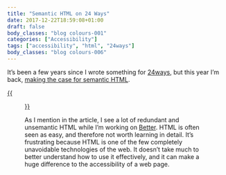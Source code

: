 ```yaml
---
title: "Semantic HTML on 24 Ways"
date: 2017-12-22T18:59:08+01:00
draft: false
body_classes: "blog colours-001"
categories: ["Accessibility"]
tags: ["accessibility", "html", "24ways"]
body_classes: "blog colours-006"
---
```


It’s been a few years since I wrote something for [24ways](http://24ways.org), but this year I’m back, [making the case for semantic HTML](https://24ways.org/2017/accessibility-through-semantic-html/).

[{{<figure src="/images/2017/12/screenshot.png" alt="Screenshot of the article on 24ways including the title “Accessibility Through Semantic HTML” and an avatar of me with a pen in my mouth.">}}](https://24ways.org/2017/accessibility-through-semantic-html/)

As I mention in the article, I see a lot of redundant and unsemantic HTML while I’m working on [Better](https://better.fyi). HTML is often seen as easy, and therefore not worth learning in detail. It’s frustrating because HTML is one of the few completely unavoidable technologies of the web. It doesn’t take much to better understand how to use it effectively, and it can make a huge difference to the accessibility of a web page.

